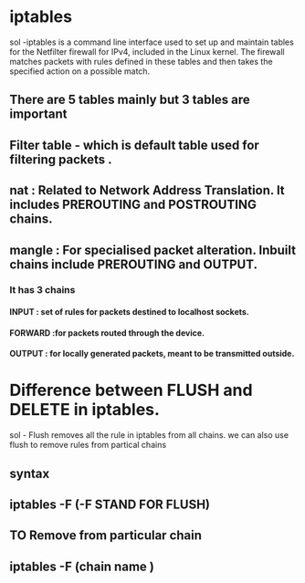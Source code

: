 # iptables
sol -iptables is a command line interface used to set up and maintain tables for the Netfilter firewall for IPv4, included in the Linux kernel. 
The firewall matches packets with rules defined in these tables and then takes the specified action on a possible match.
## There are 5 tables mainly but 3 tables are important
## Filter table - which is default table used for filtering packets . 
## nat : Related to Network Address Translation. It includes PREROUTING and POSTROUTING chains.
## mangle : For specialised packet alteration. Inbuilt chains include PREROUTING and OUTPUT.
### It has 3 chains 
#### INPUT  : set of rules for packets destined to localhost sockets.
#### FORWARD :for packets routed through the device.
#### OUTPUT : for locally generated packets, meant to be transmitted outside.

# Difference between FLUSH and DELETE in iptables.
sol - Flush removes all the rule in iptables from all chains. we can also use flush to remove rules from partical chains
   ## syntax
   ## iptables -F (-F STAND FOR FLUSH)
   ## TO Remove from particular chain
   ## iptables -F (chain name )
